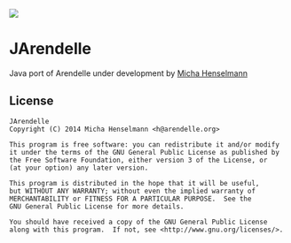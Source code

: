 
![](https://raw.githubusercontent.com/pmkary/pmkary.github.io/master/GitHubWideImages/Arendelle/JArendelle/screenshotubuntu.png)

# JArendelle
Java port of Arendelle under development by [Micha Henselmann](https://raw.githubusercontent.com/pmkary/pmkary.github.io/master/GitHubWideImages/Arendelle/JArendelle/screenshotubuntu.png)

## License

```
JArendelle
Copyright (C) 2014 Micha Henselmann <h@arendelle.org>

This program is free software: you can redistribute it and/or modify
it under the terms of the GNU General Public License as published by
the Free Software Foundation, either version 3 of the License, or
(at your option) any later version.

This program is distributed in the hope that it will be useful,
but WITHOUT ANY WARRANTY; without even the implied warranty of
MERCHANTABILITY or FITNESS FOR A PARTICULAR PURPOSE.  See the
GNU General Public License for more details.

You should have received a copy of the GNU General Public License
along with this program.  If not, see <http://www.gnu.org/licenses/>.
```
